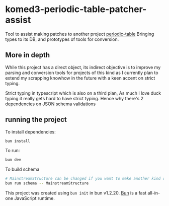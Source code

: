 # komed3-periodic-table-patcher-assist
Tool to assist making patches to another project [periodic-table](https://github.com/komed3/periodic-table)
Bringing types to its DB, and prototypes of tools for conversion.

## More in depth

While this project has a direct object, its indirect objective is to improve my parsing and conversion tools for projects
of this kind as I currently plan to extend my scrapping knowhow in the future with a keen accent on strict typing.

Strict typing in typescript which is also on a third plan, As much I love duck typing it really gets hard to have strict typing.
Hence why there's 2 dependencies on JSON schema validations


## running the project

To install dependencies:

```bash
bun install
```

To run:

```bash
bun dev
```

To build schema
```bash
# MainstreamStructure can be changed if you want to make another kind of schema
bun run schema -- MainstreamStructure
```

This project was created using `bun init` in bun v1.2.20. [Bun](https://bun.com) is a fast all-in-one JavaScript runtime.
